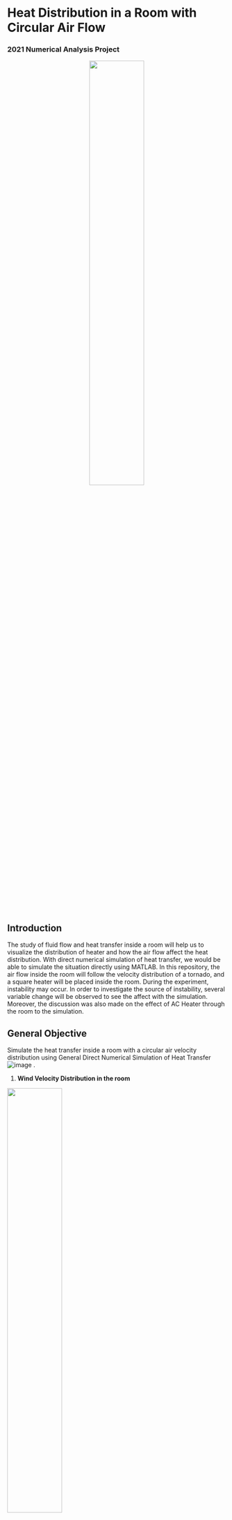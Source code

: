# Heat Distribution in a Room with Circular Air Flow
### 2021 Numerical Analysis Project

<p align="center">
  <img src="https://user-images.githubusercontent.com/59830001/195283911-22bbc192-9bb1-492c-8f0b-db23d87d6359.gif" width="50%" height="50%"/>
</p> 


Introduction
---
The study of fluid flow and heat transfer inside a room will help us to visualize the distribution of heater and how the air flow affect the heat distribution. With direct numerical simulation of heat transfer, we would be able to simulate the situation directly using MATLAB. In this repository, the air flow inside the room will follow the velocity distribution of a tornado, and a square heater will be placed inside the room. 
During the experiment, instability may occur. In order to investigate the source of instability, several variable change will be observed to see the affect with the simulation. Moreover, the discussion was also made on the effect of AC Heater through the room to the simulation.

General Objective
---
Simulate the heat transfer inside a room with a circular air velocity distribution using General Direct Numerical Simulation of Heat Transfer
![image](https://user-images.githubusercontent.com/59830001/195275844-1a9ad434-a249-418f-8109-64a165af0864.png)
.
1. **Wind Velocity Distribution in the room**

<img src="https://user-images.githubusercontent.com/59830001/195274331-82b83616-5dd1-4ecf-9448-513a31ca87e4.png" width="50%" height="50%"/>

2. **A/C Distribution**

<img src="https://user-images.githubusercontent.com/59830001/195274420-55f7e733-a27d-4805-8869-d1c16d410482.png" width="30%" height="30%"/> <img src="https://user-images.githubusercontent.com/59830001/195274432-9eee93e1-d24f-4d16-8139-26140ec83b80.png" width="30%" height="30%"/>

3. **Room Grid**

<img src="https://user-images.githubusercontent.com/59830001/195275962-9c6195d3-c986-436d-b5db-8b2c21b54523.png" width="30%" height="30%"/> <img src="https://user-images.githubusercontent.com/59830001/195276014-551f965b-408f-4c53-9443-55cba77139ff.png" width="30%" height="30%"/> 


Result
---
1. **Result on Different Location**

 <img src="https://user-images.githubusercontent.com/59830001/195283911-22bbc192-9bb1-492c-8f0b-db23d87d6359.gif" width="45%" height="45%"/>  <img src="https://user-images.githubusercontent.com/59830001/195284643-b449801c-1b78-47af-b331-855b3a0d777e.gif" width="45%" height="45%"/> 


3. **Result on Different A/C Heat Flow**

 <img src="https://user-images.githubusercontent.com/59830001/195284190-f55023c0-d35e-4234-80c2-6ae65351650a.gif" width="45%" height="45%"/>  <img src="https://user-images.githubusercontent.com/59830001/195284214-03129555-be23-448a-a842-b2ea944d6281.gif" width="45%" height="45%"/> 

Run
---
Run `Final.m` or `Final_jet.m` using MATLAB.
